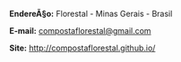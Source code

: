 **EndereÃ§o:** Florestal - Minas Gerais - Brasil

**E-mail:** <compostaflorestal@gmail.com>

**Site:** <http://compostaflorestal.github.io/>
